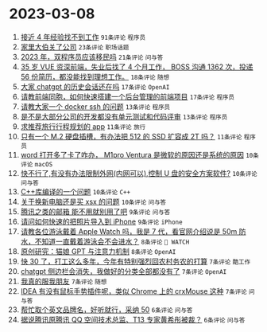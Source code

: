 # 2023-03-08

1. [接近 4 年经验找不到工作](https://www.v2ex.com/t/922086) `91条评论` `程序员`
1. [家里大伯关了公司](https://www.v2ex.com/t/922143) `23条评论` `职场话题`
1. [2023 年，双程序员应该移民吗](https://www.v2ex.com/t/922140) `21条评论` `问与答`
1. [35 岁 VUE 资深前端，失业后找了 4 个月工作， BOSS 沟通 1362 次，投递 56 份简历，都没能找到理想工作。](https://www.v2ex.com/t/922124) `18条评论` `随想`
1. [大家 chatgpt 的历史会话还在吗](https://www.v2ex.com/t/922162) `17条评论` `OpenAI`
1. [请教前端同胞，如何快速搭建一个后台管理的前端项目](https://www.v2ex.com/t/922121) `17条评论` `程序员`
1. [请教大家一个 docker ssh 的问题](https://www.v2ex.com/t/922135) `13条评论` `程序员`
1. [是不是大部分公司的开发都没有单元测试和代码评审](https://www.v2ex.com/t/922133) `13条评论` `程序员`
1. [求推荐旅行行程规划的 app](https://www.v2ex.com/t/922147) `11条评论` `旅行`
1. [只有一个 M.2 硬盘插槽，有办法把 512 的 SSD 扩容成 2T 吗？](https://www.v2ex.com/t/922126) `11条评论` `程序员`
1. [word 打开多了卡了咋办， M1pro Ventura 是微软的原因还是系统的原因](https://www.v2ex.com/t/922163) `10条评论` `macOS`
1. [快不行了,有没有办法限制外网(内网可以),控制 U 盘的安全方案软件?](https://www.v2ex.com/t/922127) `10条评论` `问与答`
1. [C++库编译的一个问题](https://www.v2ex.com/t/922123) `10条评论` `C++`
1. [关于换新电脑还是买 xsx 的问题](https://www.v2ex.com/t/922120) `10条评论` `问与答`
1. [腾讯之类的邮箱 能不用就别用了吧](https://www.v2ex.com/t/922151) `9条评论` `问与答`
1. [请问如何快速的把照片导入到 iPhone](https://www.v2ex.com/t/922087) `9条评论` `iPhone`
1. [请教各位游泳戴着 Apple Watch 吗，我是 7 代，看官网介绍说是 50m 防水，不知道一直戴着游泳会不会进水？](https://www.v2ex.com/t/922129) `8条评论` ` WATCH`
1. [原创研究：猫娘 GPT 与注意力机制](https://www.v2ex.com/t/922110) `8条评论` `OpenAI`
1. [快 30 了，打工这么多年，今年有特别强烈回农村务农的打算](https://www.v2ex.com/t/922175) `7条评论` `酷工作`
1. [chatgpt 侧边栏会消失，我做好的分类全部都没有了](https://www.v2ex.com/t/922150) `7条评论` `OpenAI`
1. [我真的服我朋友](https://www.v2ex.com/t/922108) `7条评论` `随想`
1. [IDEA 有没有鼠标手势插件呢，类似 Chrome 上的 crxMouse 这种](https://www.v2ex.com/t/922103) `7条评论` `问与答`
1. [帮忙取个英文品牌名，好听就行，采纳 50](https://www.v2ex.com/t/922161) `6条评论` `问与答`
1. [据说腾讯原腾讯 QQ 空间技术总监、T13 专家黄希彤被裁？](https://www.v2ex.com/t/922097) `6条评论` `问与答`
